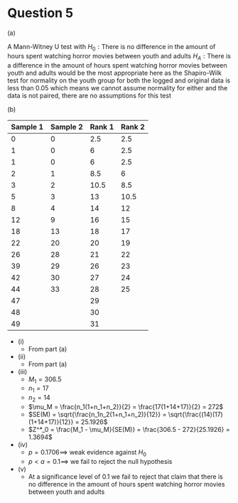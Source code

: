 # Question 5

(a)

A Mann-Witney U test with
$H_0 : \text{There is no difference in the amount of hours spent watching horror movies between youth and adults}$
$H_A : \text{There is a difference in the amount of hours spent watching horror movies between youth and adults}$
would be the most appropriate here as the Shapiro-Wilk test for normality on the youth group for both the logged and original data is less than $0.05$ which means we cannot assume normality for either and the data is not paired, there are no assumptions for this test

(b)

| Sample 1 | Sample 2 | Rank 1   | Rank 2 |
| -------- | -------- | -------- | ------ |
| 0        | 0        | 2.5      | 2.5    |
| 1        | 0        | 6        | 2.5    |
| 1        | 0        | 6        | 2.5    |
| 2        | 1        | 8.5      | 6      |
| 3        | 2        | 10.5     | 8.5    |
| 5        | 3        | 13       | 10.5   |
| 8        | 4        | 14       | 12     |
| 12       | 9        | 16       | 15     |
| 18       | 13       | 18       | 17     |
| 22       | 20       | 20       | 19     |
| 26       | 28       | 21       | 22     |
| 39       | 29       | 26       | 23     |
| 42       | 30       | 27       | 24     |
| 44       | 33       | 28       | 25     |
| 47       |          | 29       |        |
| 48       |          | 30       |        |
| 49       |          | 31       |        |

- (i) 
	- From part (a)
- (ii) 
	- From part (a)
- (iii) 
	- $M_1 = 306.5$
	- $n_1 = 17$
	- $n_2 = 14$
	- $\mu_M = \frac{n_1(1+n_1+n_2)}{2} =  \frac{17(1+14+17)}{2} = 272$
	- $SE(M) = \sqrt{\frac{n_1n_2(1+n_1+n_2)}{12}} = \sqrt{\frac{(14)(17)(1+14+17)}{12}} = 25.1926$
	- $Z^*_0 = \frac{M_1 - \mu_M}{SE(M)} = \frac{306.5 - 272}{25.1926} = 1.3694$
- (iv)
	- $p =  0.1706 \implies$ weak evidence against $H_0$
	- $p < a = 0.1 \implies$ we fail to reject the null hypothesis 
- (v)
	- At a significance level of $0.1$ we fail to reject that claim that there is no difference in the amount of hours spent watching horror movies between youth and adults